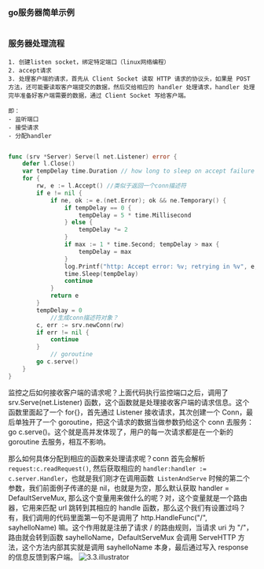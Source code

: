 ### go服务器简单示例
```go

```

### 服务器处理流程
	1. 创建listen socket，绑定特定端口（linux网络编程）
	2. accept请求
	3. 处理客户端的请求，首先从 Client Socket 读取 HTTP 请求的协议头，如果是 POST 方法，还可能要读取客户端提交的数据，然后交给相应的 handler 处理请求，handler 处理完毕准备好客户端需要的数据，通过 Client Socket 写给客户端。
	
	即：
	- 监听端口
	- 接受请求
	- 分配handler

```go

func (srv *Server) Serve(l net.Listener) error {
    defer l.Close()
    var tempDelay time.Duration // how long to sleep on accept failure
    for {
        rw, e := l.Accept() //类似于返回一个conn描述符
        if e != nil {
            if ne, ok := e.(net.Error); ok && ne.Temporary() {
                if tempDelay == 0 {
                    tempDelay = 5 * time.Millisecond
                } else {
                    tempDelay *= 2
                }
                if max := 1 * time.Second; tempDelay > max {
                    tempDelay = max
                }
                log.Printf("http: Accept error: %v; retrying in %v", e, tempDelay)
                time.Sleep(tempDelay)
                continue
            }
            return e
        }
        tempDelay = 0
		    //生成conn描述符对象？
        c, err := srv.newConn(rw)
        if err != nil {
            continue
        }
			// goroutine
        go c.serve()
    }
}
```

监控之后如何接收客户端的请求呢？上面代码执行监控端口之后，调用了 srv.Serve(net.Listener) 函数，这个函数就是处理接收客户端的请求信息。这个函数里面起了一个 for{}，首先通过 Listener 接收请求，其次创建一个 Conn，最后单独开了一个 goroutine，把这个请求的数据当做参数扔给这个 conn 去服务：go c.serve()。这个就是高并发体现了，用户的每一次请求都是在一个新的 goroutine 去服务，相互不影响。

那么如何具体分配到相应的函数来处理请求呢？conn 首先会解析 `request:c.readRequest()`, 然后获取相应的 `handler:handler := c.server.Handler`，也就是我们刚才在调用函数` ListenAndServe` 时候的第二个参数，我们前面例子传递的是 nil，也就是为空，那么默认获取 handler = DefaultServeMux, 那么这个变量用来做什么的呢？对，这个变量就是一个路由器，它用来匹配 url 跳转到其相应的 handle 函数，那么这个我们有设置过吗？有，我们调用的代码里面第一句不是调用了 http.HandleFunc("/", sayhelloName) 嘛。这个作用就是注册了请求 / 的路由规则，当请求 uri 为 "/"，路由就会转到函数 sayhelloName，DefaultServeMux 会调用 ServeHTTP 方法，这个方法内部其实就是调用 sayhelloName 本身，最后通过写入 response 的信息反馈到客户端。
![3.3.illustrator](https://gitee.com/matytan/tupic/raw/master/uPic/3.3.illustrator.png)